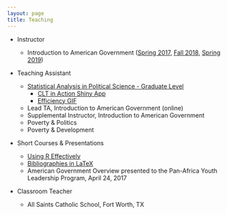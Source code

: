 ```yaml
---
layout: page
title: Teaching
---
```

* Instructor
    + Introduction to American Government ([Spring 2017](files/sp17_gov310.pdf), [Fall 2018](files/fa18_gov310.pdf), [Spring 2019](files/sp19_gov310.pdf))

* Teaching Assistant
    + [Statistical Analysis in Political Science - Graduate Level](https://github.com/bapfeld/stats-1)
        + [CLT in Action Shiny App](https://brendan-apfeld.shinyapps.io/CLT-in-action/)
        + [Efficiency GIF](https://www.brendanapfeld.com/stats1/estimators)
    + Lead TA, Introduction to American Government (online)
    + Supplemental Instructor, Introduction to American Government
    + Poverty & Politics
    + Poverty & Development

* Short Courses & Presentations
    + [Using R Effectively](https://github.com/bapfeld/using-r-effectively)
    + [Bibliographies in LaTeX](https://www.brendanapfeld.com/presentations/latex-bib/latex_bibs.html)
    + American Government Overview presented to the Pan-Africa Youth Leadership Program, April 24, 2017

* Classroom Teacher
    + All Saints Catholic School, Fort Worth, TX
